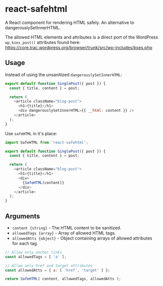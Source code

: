 # react-safehtml
A React component for rendering HTML safely. An alternative to dangerouslySetInnerHTML.  

The allowed HTML elements and attributes is a direct port of the WordPress `wp_kses_post()` attributes found here: https://core.trac.wordpress.org/browser/trunk/src/wp-includes/kses.php

## Usage

Instead of using the unsanitized `dangerouslySetInnerHTML`:
```javascript
export default function SinglePost({ post }) {
  const { title, content } = post;

  return (
    <article className="blog-post">
      <h1>{title}</h1>
      <div dangerouslySetInnerHTML={{ __html: content }} />
    </article>
  );
}
```

Use `safeHTML` in it's place:
```javascript
import SafeHTML from 'react-safehtml';

export default function SinglePost({ post }) {
  const { title, content } = post;

  return (
    <article className="blog-post">
      <h1>{title}</h1>
      <div>
        {SafeHTML(content)}
      </div>
    </article>
  );
}
```

## Arguments
- `content {string}` - The HTML content to be sanitized.
- `allowedTags {array}` - Array of allowed HTML tags.
- `allowedAtts {object}` - Object containing arrays of allowed attributes for each tag.

 ```javascript
 // Allow only anchor links
 const allowedTags = [ 'a' ];
 
 // Allow only href and target attributes
 const allowedAtts = { a: [ 'href', 'target' ] };
 
 return SafeHTML( content, allowedTags, allowedAtts );
 ```
